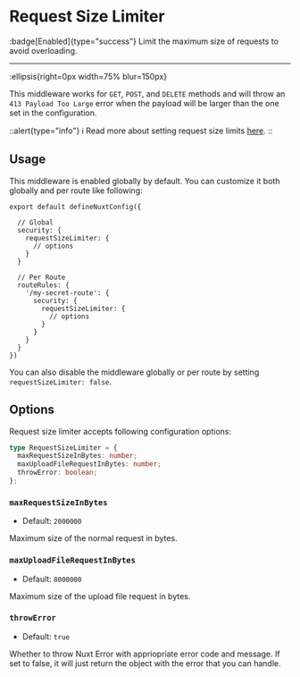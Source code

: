 # Request Size Limiter

:badge[Enabled]{type="success"} Limit the maximum size of requests to avoid overloading.

---

:ellipsis{right=0px width=75% blur=150px}

This middleware works for `GET`, `POST`, and `DELETE` methods and will throw an `413 Payload Too Large` error when the payload will be larger than the one set in the configuration.

::alert{type="info"}
ℹ Read more about setting request size limits [here](https://cheatsheetseries.owasp.org/cheatsheets/Nodejs_Security_Cheat_Sheet.html#set-request-size-limits).
::

## Usage

This middleware is enabled globally by default. You can customize it both globally and per route like following:

```js{}[nuxt.config.ts]
export default defineNuxtConfig({

  // Global
  security: {
    requestSizeLimiter: {
      // options
    }
  }

  // Per Route
  routeRules: {
    '/my-secret-route': {
      security: {
        requestSizeLimiter: {
          // options
        }
      }
    }
  }
})
```

You can also disable the middleware globally or per route by setting `requestSizeLimiter: false`.

## Options

Request size limiter accepts following configuration options:

```ts
type RequestSizeLimiter = {
  maxRequestSizeInBytes: number;
  maxUploadFileRequestInBytes: number;
  throwError: boolean;
};
```

### `maxRequestSizeInBytes`

- Default: `2000000`

Maximum size of the normal request in bytes.

### `maxUploadFileRequestInBytes`

- Default: `8000000`

Maximum size of the upload file request in bytes.

### `throwError`

- Default: `true`

Whether to throw Nuxt Error with appriopriate error code and message. If set to false, it will just return the object with the error that you can handle.
